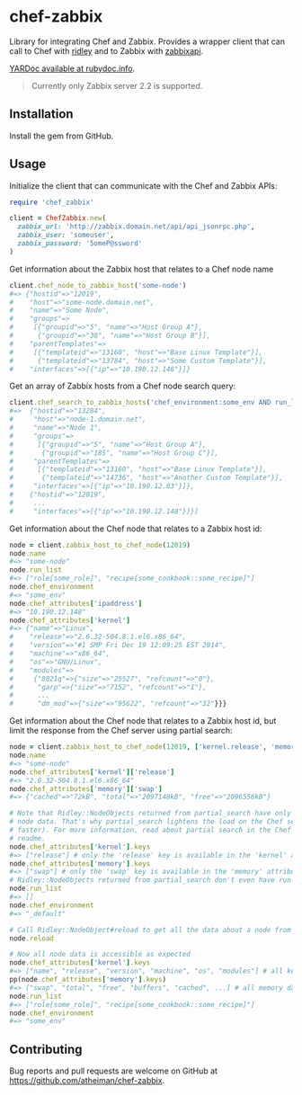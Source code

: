 # chef-zabbix

Library for integrating Chef and Zabbix. Provides a wrapper client that can call to Chef with [ridley](https://github.com/berkshelf/ridley) and to Zabbix with [zabbixapi](https://github.com/express42/zabbixapi).

[YARDoc available at rubydoc.info](http://www.rubydoc.info/github/atheiman/chef-zabbix).

> Currently only Zabbix server 2.2 is supported.

## Installation

Install the gem from GitHub.

## Usage

Initialize the client that can communicate with the Chef and Zabbix APIs:

```ruby
require 'chef_zabbix'

client = ChefZabbix.new(
  zabbix_url: 'http://zabbix.domain.net/api/api_jsonrpc.php',
  zabbix_user: 'someuser',
  zabbix_password: '5omeP@ssword'
)
```

Get information about the Zabbix host that relates to a Chef node name

```ruby
client.chef_node_to_zabbix_host('some-node')
#=> {"hostid"=>"12019",
#    "host"=>"some-node.domain.net",
#    "name"=>"Some Node",
#    "groups"=>
#     [{"groupid"=>"5", "name"=>"Host Group A"},
#      {"groupid"=>"38", "name"=>"Host Group B"}],
#    "parentTemplates"=>
#     [{"templateid"=>"13160", "host"=>"Base Linux Template"}],
#      {"templateid"=>"13784", "host"=>"Some Custom Template"}],
#    "interfaces"=>[{"ip"=>"10.190.12.148"}]}
```

Get an array of Zabbix hosts from a Chef node search query:

```ruby
client.chef_search_to_zabbix_hosts('chef_environment:some_env AND run_list:*some_cookbook*')
#=>  {"hostid"=>"13284",
#     "host"=>"node-1.domain.net",
#     "name"=>"Node 1",
#     "groups"=>
#      [{"groupid"=>"5", "name"=>"Host Group A"},
#       {"groupid"=>"185", "name"=>"Host Group C"}],
#     "parentTemplates"=>
#      [{"templateid"=>"13160", "host"=>"Base Linux Template"}],
#       {"templateid"=>"14736", "host"=>"Another Custom Template"}],
#     "interfaces"=>[{"ip"=>"10.190.12.83"}]},
#    {"hostid"=>"12019",
#     ...
#     "interfaces"=>[{"ip"=>"10.190.12.148"}]}]
```

Get information about the Chef node that relates to a Zabbix host id:

```ruby
node = client.zabbix_host_to_chef_node(12019)
node.name
#=> "some-node"
node.run_list
#=> ["role[some_role]", "recipe[some_cookbook::some_recipe]"]
node.chef_environment
#=> "some_env"
node.chef_attributes['ipaddress']
#=> "10.190.12.148"
node.chef_attributes['kernel']
#=> {"name"=>"Linux",
#    "release"=>"2.6.32-504.8.1.el6.x86_64",
#    "version"=>"#1 SMP Fri Dec 19 12:09:25 EST 2014",
#    "machine"=>"x86_64",
#    "os"=>"GNU/Linux",
#    "modules"=>
#     {"8021q"=>{"size"=>"25527", "refcount"=>"0"},
#      "garp"=>{"size"=>"7152", "refcount"=>"1"},
#      ...
#      "dm_mod"=>{"size"=>"95622", "refcount"=>"32"}}}
```

Get information about the Chef node that relates to a Zabbix host id, but limit the response from
the Chef server using partial search:

```ruby
node = client.zabbix_host_to_chef_node(12019, ['kernel.release', 'memory.swap'])
node.name
#=> "some-node"
node.chef_attributes['kernel']['release']
#=> "2.6.32-504.8.1.el6.x86_64"
node.chef_attributes['memory']['swap']
#=> {"cached"=>"72kB", "total"=>"2097148kB", "free"=>"2096556kB"}

# Note that Ridley::NodeObjects returned from partial_search have only a very small amount of Chef
# node data. That's why partial_search lightens the load on the Chef server (and returns nodes much
# faster). For more information, read about partial search in the Chef documentation and the Ridley
# readme.
node.chef_attributes['kernel'].keys
#=> ["release"] # only the 'release' key is available in the 'kernel' attribute
node.chef_attributes['memory'].keys
#=> ["swap"] # only the 'swap' key is available in the 'memory' attribute
# Ridley::NodeObjects returned from partial_search don't even have run list or environment data
node.run_list
#=> []
node.chef_environment
#=> "_default"

# Call Ridley::NodeObject#reload to get all the data about a node from the Chef server
node.reload

# Now all node data is accessible as expected
node.chef_attributes['kernel'].keys
#=> ["name", "release", "version", "machine", "os", "modules"] # all kernel data is available
pp(node.chef_attributes['memory'].keys)
#=> ["swap", "total", "free", "buffers", "cached", ...] # all memory data is available
node.run_list
#=> ["role[some_role]", "recipe[some_cookbook::some_recipe]"]
node.chef_environment
#=> "some_env"
```

## Contributing

Bug reports and pull requests are welcome on GitHub at https://github.com/atheiman/chef-zabbix.

